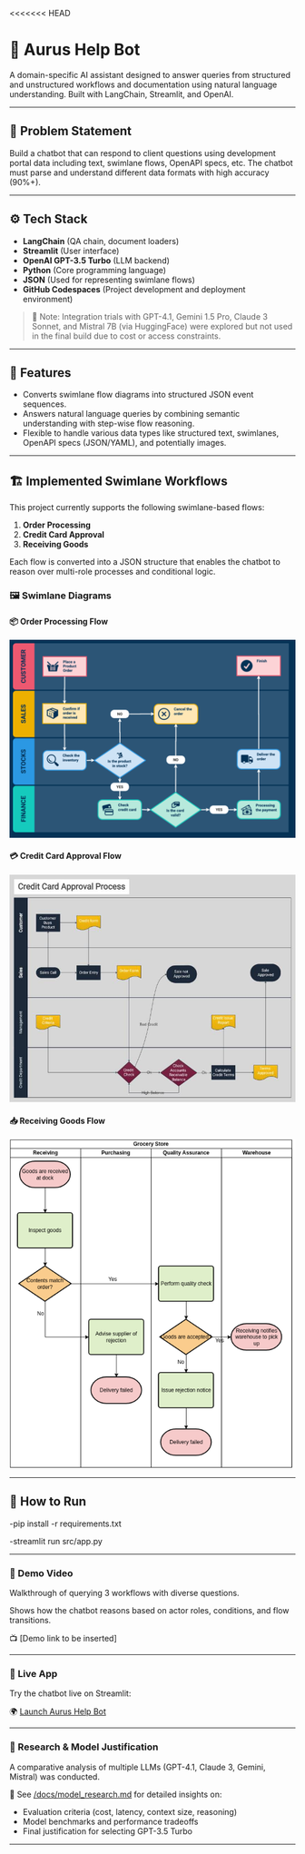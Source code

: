 <<<<<<< HEAD
# 🧠 Aurus Help Bot

A domain-specific AI assistant designed to answer queries from structured and unstructured workflows and documentation using natural language understanding. Built with LangChain, Streamlit, and OpenAI.

---

## 📌 Problem Statement

Build a chatbot that can respond to client questions using development portal data including text, swimlane flows, OpenAPI specs, etc. The chatbot must parse and understand different data formats with high accuracy (90%+).

---

## ⚙️ Tech Stack

- **LangChain** (QA chain, document loaders)
- **Streamlit** (User interface)
- **OpenAI GPT-3.5 Turbo** (LLM backend)
- **Python** (Core programming language)
- **JSON** (Used for representing swimlane flows)
- **GitHub Codespaces** (Project development and deployment environment)

> 🧪 Note: Integration trials with GPT-4.1, Gemini 1.5 Pro, Claude 3 Sonnet, and Mistral 7B (via HuggingFace) were explored but not used in the final build due to cost or access constraints.

---

## 🧪 Features

- Converts swimlane flow diagrams into structured JSON event sequences.
- Answers natural language queries by combining semantic understanding with step-wise flow reasoning.
- Flexible to handle various data types like structured text, swimlanes, OpenAPI specs (JSON/YAML), and potentially images.

---

## 🏗️ Implemented Swimlane Workflows

This project currently supports the following swimlane-based flows:

1. **Order Processing**
2. **Credit Card Approval**
3. **Receiving Goods**

Each flow is converted into a JSON structure that enables the chatbot to reason over multi-role processes and conditional logic.

### 🖼️ Swimlane Diagrams

#### 📦 Order Processing Flow
![Order Processing](https://github.com/kimaya185/aurus-ai-chatbot-swimlane/blob/main/ORDER_PROCESSING.png?raw=true)

#### 💳 Credit Card Approval Flow
![Credit Card Approval](https://github.com/kimaya185/aurus-ai-chatbot-swimlane/blob/main/CREDITCARD_APPROVAL.jpg?raw=true)

#### 📥 Receiving Goods Flow
![Receiving Goods](https://github.com/kimaya185/aurus-ai-chatbot-swimlane/blob/main/RECEIVING_GOODS.png?raw=true)

---

## 🚀 How to Run


-pip install -r requirements.txt

-streamlit run src/app.py

---

### 🎥 Demo Video
Walkthrough of querying 3 workflows with diverse questions.

Shows how the chatbot reasons based on actor roles, conditions, and flow transitions.

📺 [Demo link to be inserted]

---

### 🔗 Live App

Try the chatbot live on Streamlit:

🌍 [Launch Aurus Help Bot](https://your-streamlit-link.streamlit.app)

---

### 📖 Research & Model Justification

A comparative analysis of multiple LLMs (GPT-4.1, Claude 3, Gemini, Mistral) was conducted.

🧾 See [/docs/model_research.md](docs/model_research.md) for detailed insights on:

- Evaluation criteria (cost, latency, context size, reasoning)
- Model benchmarks and performance tradeoffs
- Final justification for selecting GPT-3.5 Turbo

---
```bash


